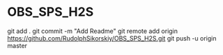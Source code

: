 # OBS_SPS_H2S
git add .
git commit -m "Add Readme"
git remote add origin https://github.com/RudolphSikorskiy/OBS_SPS_H2S.git
git push -u origin master
